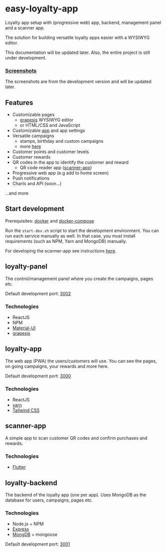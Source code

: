 # easy-loyalty-app

Loyalty app setup with (progressive web) app, backend, management panel and a scanner app.

The solution for building versatile loyalty apps easier with a WYSIWYG editor.

This documentation will be updated later. Also, the entire project is still under development.

### [Screenshots](screenshots.md)
The screenshots are from the development version and will be updated later.

## Features

- Customizable pages
    - [grapesjs](https://grapesjs.com/) WYSIWYG editor
    - or HTML/CSS and JavaScript
- Customizable [app](../../loyalty-app) and app settings
- Versatile campaigns
    - stamps, birthday and custom campaigns
    - more [here](../../loyalty-campaigns)
- Customer points and customer levels
- Customer rewards
- QR codes in the app to identify the customer and reward
    - QR code reader app ([scanner-app](../scanner-app))
- Progressive web app (e.g add to home screen)
- Push notifications
- Charts and API (soon...)

...and more

## Start development

Prerequisites: [docker](https://docs.docker.com/engine/install/) and [docker-compose](https://docs.docker.com/compose/install/)

Run the `start-dev.sh` script to start the development environment. You can run each service manually as well. In that case, you must
install requirements (such as NPM, Yarn and MongoDB) manually.

For developing the scanner-app see instructions [here](/scanner-app/README.md).

## loyalty-panel

The control/management panel where you create the campaigns, pages etc.

Default development port: [3002](http://localhost:3002)

### Technologies

- ReactJS
- NPM
- [Material-UI](https://material-ui.com/)
- [grapesjs](https://grapesjs.com/)

## loyalty-app

The web app (PWA) the users/customers will use. You can see the pages, on going campaigns, your rewards and more here.

Default development port: [3000](http://localhost:3000)

### Technologies
- ReactJS
- [yarn](https://yarnpkg.com/)
- [Tailwind CSS](https://tailwindcss.com/)

## scanner-app

A simple app to scan customer QR codes and confirm purchases and rewards.

### Technologies
- [Flutter](https://flutter.dev/)

## loyalty-backend

The backend of the loyalty app (one per app). Uses MongoDB as the database for users, campaigns, pages etc.

### Technologies
- Node.js + NPM
- [Express](https://expressjs.com/)
- [MongDB](https://www.mongodb.com/) + mongoose

Default development port: [3001](http://localhost:3001)
